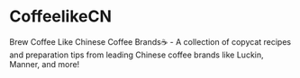 # CoffeelikeCN
Brew Coffee Like Chinese Coffee Brands☕ - A collection of copycat recipes and preparation tips from leading Chinese coffee brands like Luckin, Manner, and more!
